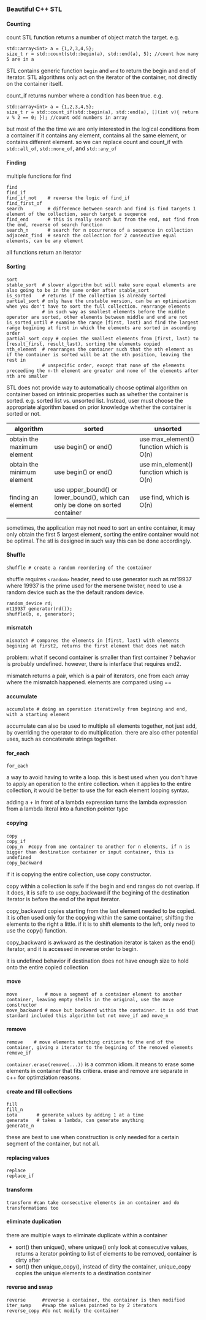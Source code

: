 ### Beautiful C++ STL
#### Counting
count STL function returns a number of object match the target. e.g.
```
std::array<int> a = {1,2,3,4,5};
size_t r = std::count(std::begin(a), std::end(a), 5); //count how many 5 are in a
```

STL contains generic function `begin` and `end` to return the begin and end of iterator. STL algorithms only act on the iterator of the container, not directly on the container itself.

count_if returns number where a condition has been true. e.g.
```
std::array<int> a = {1,2,3,4,5};
size_t r = std::count_if(std::begin(a), std::end(a), [](int v){ return v % 2 == 0; }); //count odd numbers in array
```

but most of the the time we are only interested in the logical conditions from a container if it contains any element, contains all the same element, or contains different element. so we can replace count and count_if with `std::all_of`, `std::none_of`, and `std::any_of`

#### Finding
multiple functions for find
```
find
find_if
find_if_not    # reverse the logic of find_if
find_first_of
search         # difference between search and find is find targets 1 element of the collection, search target a sequence
find_end       # this is really search but from the end, not find from the end, reverse of search function
search_n       # search for n occurrence of a sequence in collection
adjacent_find  # search the collection for 2 consecutive equal elements, can be any element
```

all functions return an iterator

#### Sorting
```
sort
stable_sort  # slower algorithm but will make sure equal elements are also going to be in the same order after stable_sort
is_sorted    # returns if the collection is already sorted
partial_sort # only have the unstable version, can be an optimization when you don't have to sort the full collection. rearrange elements
             # in such way as smallest elements before the middle operator are sorted, other elements between middle and end are not
is_sorted_until # examine the range [first, last) and find the largest range begining at first in which the elements are sorted in ascending order
partial_sort_copy # copies the smallest elements from [first, last) to [result_first, result_last), sorting the elements copied
nth_element  # rearranges the container such that the nth element as if the container is sorted will be at the nth position, leaving the rest in
             # unspecific order, except that none of the elements preceeding the n-th element are greater and none of the elements after nth are smaller

```

STL does not provide way to automatically choose optimal algorithm on container based on intrinsic properties such as whether the container is sorted. e.g. sorted list vs. unsorted list. Instead, user must choose the appropriate algorithm based on prior knowledge whether the container is sorted or not.

|algorithm | sorted | unsorted |
|----------|--------|----------|
| obtain the maximum element | use begin() or end()                                                           | use max_element() function which is O(n) |
| obtain the minimum element | use begin() or end()                                                           | use min_element() function which is O(n) |
| finding an element         | use upper_bound() or lower_bound(), which can only be done on sorted container | use find, which is O(n) |

sometimes, the application may not need to sort an entire container, it may only obtain the first 5 largest element, sorting the entire container would not be optimal. The stl is designed in such way this can be done accordingly.



#### Shuffle
```
shuffle # create a random reordering of the container
```

shuffle requires `<random>` header, need to use generator such as mt19937 where 19937 is the prime used for the mersene twister, need to use a random device such as the the default random device.

```
random_device rd;
mt19937 generator(rd());
shuffle(b, e, generator);
```

#### mismatch
```
mismatch # compares the elements in [first, last) with elements begining at first2, returns the first element that does not match
```

problem: what if second container is smaller than first container ? behavior is probably undefined. however, there is interface that requires end2.

mismatch returns a pair, which is a pair of iterators, one from each array where the mismatch happened. elements are compared using ==

#### accumulate
```
accumulate # doing an operation iteratively from begining and end, with a starting element
```

accumulate can also be used to multiple all elements together, not just add, by overriding the operator to do multiplication. there are also other potential uses, such as concatenate strings together.

#### for_each
```
for_each
```

a way to avoid having to write a loop. this is best used when you don't have to apply an operation to the entire collection. when it applies to the entire collection, it would be better to use the for each element looping syntax.

adding a + in front of a lambda expression turns the lambda expression from a lambda literal into a function pointer type

#### copying
```
copy
copy_if
copy_n  #copy from one container to another for n elements, if n is bigger than destination container or input container, this is undefined
copy_backward
```

if it is copying the entire collection, use copy constructor. 

copy within a collection is safe if the begin and end ranges do not overlap. if it does, it is safe to use copy_backward if the begining of the destination iterator is before the end of the input iterator.

copy_backward copies starting from the last element needed to be copied. it is often used only for the copying within the same container, shifting the elements to the right a little. if it is to shift elements to the left, only need to use the copy() function.

copy_backward is awkward as the destination iterator is taken as the end() iterator, and it is accessed in reverse order to begin.

it is undefined behavior if destination does not have enough size to hold onto the entire copied collection

#### move
```
move          # move a segment of a container element to another container, leaving empty shells in the original, use the move constructor
move_backward # move but backward within the container. it is odd that standard included this algorithm but not move_if and move_n
```

#### remove
```
remove    # move elements matching critiera to the end of the container, giving a iterator to the begining of the removed elements
remove_if
```

`container.erase(remove(...))` is a common idiom. it means to erase some elements in container that fits critiera. erase and remove are separate in c++ for optimziation reasons.

#### create and fill collections
```
fill
fill_n
iota       # generate values by adding 1 at a time
generate   # takes a lambda, can generate anything
generate_n
```

these are best to use when construction is only needed for a certain segment of the container, but not all.

#### replacing values
```
replace
replace_if
```

#### transform
```
transform #can take consecutive elements in an container and do transformations too
```

#### eliminate duplication
there are multiple ways to eliminate duplicate within a container
* sort() then unique(), where unique() only look at consecutive values, returns a iterator pointing to list of elements to be removed, container is dirty after
* sort() then unique_copy(), instead of dirty the container, unique_copy copies the unique elements to a destination container

#### reverse and swap
```
reverse      #reverse a container, the container is then modified
iter_swap    #swap the values pointed to by 2 iterators
reverse_copy #do not modify the container
```
